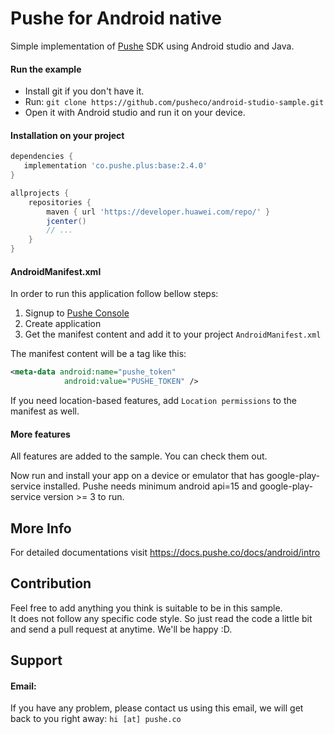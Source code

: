 # Pushe for Android native

Simple implementation of [Pushe](http://pushe.co) SDK using Android studio and Java.

#### Run the example

* Install git if you don't have it.
* Run:
`git clone https://github.com/pusheco/android-studio-sample.git`
* Open it with Android studio and run it on your device.

#### Installation on your project


```groovy
dependencies {
   implementation 'co.pushe.plus:base:2.4.0'
}
```

```groovy
allprojects {
    repositories {
        maven { url 'https://developer.huawei.com/repo/' }
        jcenter()
        // ...
    }
}
```

#### AndroidManifest.xml

In order to run this application follow bellow steps:
1. Signup to [Pushe Console](https://console.pushe.co)
2. Create application
3. Get the manifest content and add it to your project `AndroidManifest.xml`

The manifest content will be a tag like this:

```xml
<meta-data android:name="pushe_token"
            android:value="PUSHE_TOKEN" />
```
If you need location-based features, add `Location permissions` to the manifest as well.


#### More features

All features are added to the sample. You can check them out.

Now run and install your app on a device or emulator that has google-play-service installed.
Pushe needs minimum android api=15 and google-play-service version >= 3 to run.

## More Info
For detailed documentations visit https://docs.pushe.co/docs/android/intro


## Contribution

Feel free to add anything you think is suitable to be in this sample.<br>
It does not follow any specific code style. So just read the code a little bit and send a pull request at anytime. We'll be happy :D.

## Support 
#### Email:
If you have any problem, please contact us using this email, we will get back to you right away:
`hi [at] pushe.co`


